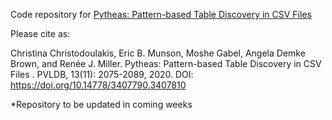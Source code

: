 Code repository for [Pytheas: Pattern-based Table Discovery in CSV Files](http://www.vldb.org/pvldb/vol13/p2075-christodoulakis.pdf)

Please cite as:

Christina Christodoulakis, Eric B. Munson, Moshe Gabel, Angela Demke Brown, and Renée J. Miller. Pytheas: Pattern-based Table Discovery in CSV Files . PVLDB, 13(11): 2075-2089, 2020. DOI: https://doi.org/10.14778/3407790.3407810

*Repository to be updated in coming weeks
